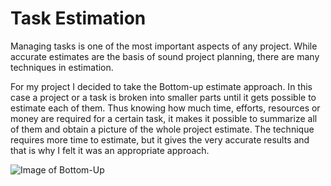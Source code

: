 # Task Estimation

Managing tasks is one of the most important aspects of any project.
While accurate estimates are the basis of sound project planning, there are many techniques in estimation.

For my project I decided to take the Bottom-up estimate approach.
In this case a project or a task is broken into smaller parts until it gets possible to estimate each of them. 
Thus knowing how much time, efforts, resources or money are required for a certain task, it makes it possible to 
summarize all of them and obtain a picture of the whole project estimate.
The technique requires more time to estimate, but it gives the very accurate results and that is why I felt it was an appropriate approach.

![Image of Bottom-Up](Bottom-up-estimating.png)
